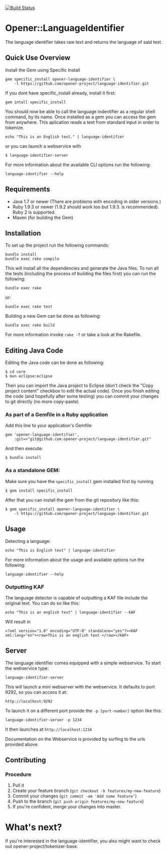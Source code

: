 [![Build Status](https://drone.io/github.com/opener-project/language-identifier/status.png)](https://drone.io/github.com/opener-project/language-identifier/latest)

# Opener::LanguageIdentifier

The language identifier takes raw text and returns the language of said text.

## Quick Use Overview

Install the Gem using Specific Install

    gem specific_install opener-language-identifier \
        -l https://github.com/opener-project/language-identifier.git

If you dont have specific\_install already, install it first:

    gem intall specific_install

You should now be able to call the language indentifier as a regular shell command, by its
name. Once installed as a gem you can access the gem from anywhere. This aplication
reads a text from standard input in order to tokenize.

    echo "This is an English text." | language-identifier

or you can launch a webservice with

    $ language-identifier-server

For more information about the available CLI options run the following:

    language-identifier --help

## Requirements

* Java 1.7 or newer (There are problems with encoding in older versions.)
* Ruby 1.9.3 or newer (1.9.2 should work too but 1.9.3. is recommended). Ruby
  2 is supported.
* Maven (for building the Gem)

## Installation

To set up the project run the following commands:

    bundle install
    bundle exec rake compile

This will install all the dependencies and generate the Java files. To run all
the tests (including the process of building the files first) you can run the
following:

    bundle exec rake

or:

    bundle exec rake test

Building a new Gem can be done as following:

    bundle exec rake build

For more information invoke `rake -T` or take a look at the Rakefile.

## Editing Java Code

Editing the Java code can be done as following:

    $ cd core
    $ mvn eclipse:eclipse

Then you can import the Java project to Eclipse (don't check the "Copy project
content" checkbox to edit the actual code). Once you finish editing the code
(and hopefully after some testing) you can commit your changes to git directly
(no more copy-paste)

### As part of a Gemfile in a Ruby application

Add this line to your application's Gemfile:

    gem 'opener-language-identifier',
        :git=>"git@github.com:opener-project/language-identifier.git"

And then execute:

    $ bundle install

### As a standalone GEM:

Make sure you have the ```specific_install``` gem installed first by running

    $ gem install specific_install

After that you can install the gem from the git repository like this:

    $ gem specific_install opener-language-identifier \
        -l https://github.com/opener-project/language-identifier.git

## Usage

Detecting a language:

    echo "This is English text" | language-identifier

For more information about the usage and available options run the following:

    language-identifier --help

### Outputting KAF

The language detector is capable of outputting a KAF file include the original
text. You can do so like this:

    echo "This is an english text" | language-identifier --KAF

Will result in

    <?xml version="1.0" encoding="UTF-8" standalone="yes"?><KAF xml:lang="en"><raw>This is an english text </raw></KAF>

## Server

The language identifier comes equipped with a simple webservice. To start the
webservice type:

    language-identifier-server

This will launch a mini webserver with the webservice. It defaults to port 9292,
so you can access it at:

    http://localhost:9292

To launch it on a different port provide the ```-p [port-number]``` option like
this:

    language-identifier-server -p 1234

It then launches at ```http://localhost:1234```

Documentation on the Webservice is provided by surfing to the urls provided
above. 


## Contributing

### Procedure

1. Pull it
2. Create your feature branch (`git checkout -b features/my-new-feature`)
3. Commit your changes (`git commit -am 'Add some feature'`)
4. Push to the branch (`git push origin features/my-new-feature`)
5. If you're confident, merge your changes into master.

# What's next? 

If you're interested in the language-identifier, you also might want to check
out opener-project/tokenizer-base.
